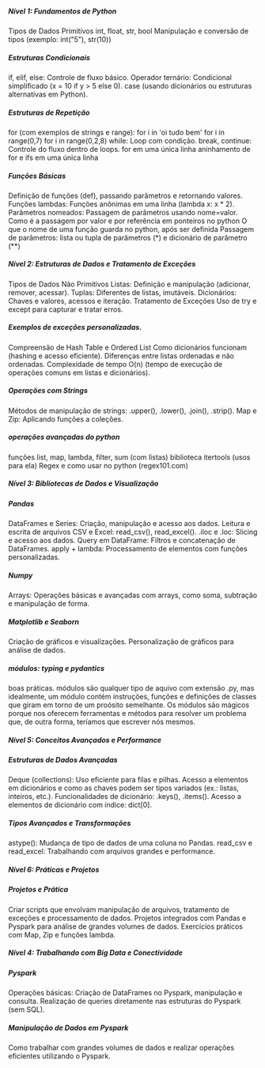 ##### Nível 1: Fundamentos de Python
Tipos de Dados Primitivos
int, float, str, bool
Manipulação e conversão de tipos (exemplo: int("5"), str(10))
##### Estruturas Condicionais
if, elif, else: Controle de fluxo básico.
Operador ternário: Condicional simplificado (x = 10 if y > 5 else 0).
case (usando dicionários ou estruturas alternativas em Python).
##### Estruturas de Repetição
for (com exemplos de strings e range):
for i in 'oi tudo bem'
for i in range(0,7)
for i in range(0,2,8)
while: Loop com condição.
break, continue: Controle do fluxo dentro de loops.
for em uma única linha
aninhamento de for e ifs em uma única linha
##### Funções Básicas
Definição de funções (def), passando parâmetros e retornando valores.
Funções lambdas: Funções anônimas em uma linha (lambda x: x * 2).
Parâmetros nomeados: Passagem de parâmetros usando nome=valor.
Como é a passagem por valor e por referência em ponteiros no python
O que o nome de uma função guarda no python, após ser definida
Passagem de parâmetros: lista ou tupla de parâmetros (*) e dicionário de parâmetro (**)
##### Nível 2: Estruturas de Dados e Tratamento de Exceções
Tipos de Dados Não Primitivos
Listas: Definição e manipulação (adicionar, remover, acessar).
Tuplas: Diferentes de listas, imutáveis.
Dicionários: Chaves e valores, acessos e iteração.
Tratamento de Exceções
Uso de try e except para capturar e tratar erros.
##### Exemplos de exceções personalizadas.
Compreensão de Hash Table e Ordered List
Como dicionários funcionam (hashing e acesso eficiente).
Diferenças entre listas ordenadas e não ordenadas.
Complexidade de tempo O(n) (tempo de execução de operações comuns em listas e dicionários).
##### Operações com Strings
Métodos de manipulação de strings: .upper(), .lower(), .join(), .strip().
Map e Zip: Aplicando funções a coleções.

##### operações avançadas do python
funções list, map, lambda, filter, sum (com listas)
biblioteca itertools (usos para ela)
Regex e como usar no python (regex101.com)
##### Nível 3: Bibliotecas de Dados e Visualização
##### Pandas
DataFrames e Series: Criação, manipulação e acesso aos dados.
Leitura e escrita de arquivos CSV e Excel: read_csv(), read_excel().
.iloc e .loc: Slicing e acesso aos dados.
Query em DataFrame: Filtros e concatenação de DataFrames.
apply + lambda: Processamento de elementos com funções personalizadas.
##### Numpy
Arrays: Operações básicas e avançadas com arrays, como soma, subtração e manipulação de forma.
##### Matplotlib e Seaborn
Criação de gráficos e visualizações.
Personalização de gráficos para análise de dados.

##### módulos: typing e pydantics
boas práticas.
módulos são qualquer tipo de aquivo com extensão .py, mas idealmente, um módulo contém instruções, funções e definições de classes que giram em torno de um proósito semelhante.
Os módulos são mágicos porque nos oferecem ferramentas e métodos para resolver um problema que, de outra forma, teríamos que escrever nós mesmos.

##### Nível 5: Conceitos Avançados e Performance
##### Estruturas de Dados Avançadas
Deque (collections): Uso eficiente para filas e pilhas.
Acesso a elementos em dicionários e como as chaves podem ser tipos variados (ex.: listas, inteiros, etc.).
Funcionalidades de dicionário: .keys(), .items().
Acesso a elementos de dicionário com índice: dict[0].
##### Tipos Avançados e Transformações
astype(): Mudança de tipo de dados de uma coluna no Pandas.
read_csv e read_excel: Trabalhando com arquivos grandes e performance.
##### Nível 6: Práticas e Projetos
##### Projetos e Prática
Criar scripts que envolvam manipulação de arquivos, tratamento de exceções e processamento de dados.
Projetos integrados com Pandas e Pyspark para análise de grandes volumes de dados.
Exercícios práticos com Map, Zip e funções lambda.
##### Nível 4: Trabalhando com Big Data e Conectividade
##### Pyspark
Operações básicas: Criação de DataFrames no Pyspark, manipulação e consulta.
Realização de queries diretamente nas estruturas do Pyspark (sem SQL).
##### Manipulação de Dados em Pyspark
Como trabalhar com grandes volumes de dados e realizar operações eficientes utilizando o Pyspark.